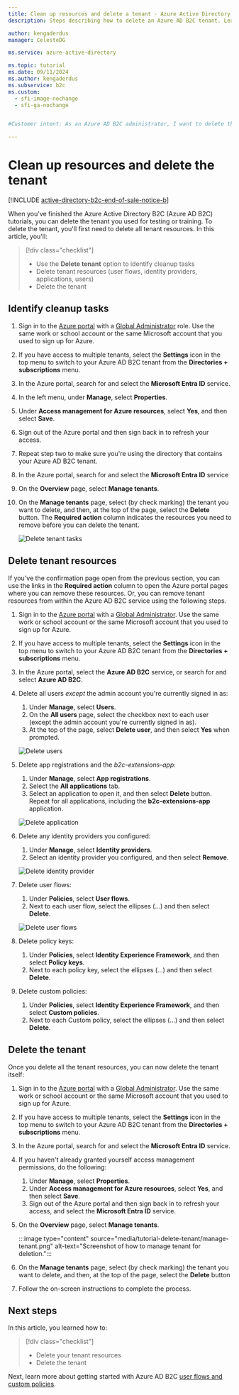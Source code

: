 ```yaml
---
title: Clean up resources and delete a tenant - Azure Active Directory B2C
description: Steps describing how to delete an Azure AD B2C tenant. Learn how to delete all tenant resources, and then delete the tenant.

author: kengaderdus
manager: CelesteDG

ms.service: azure-active-directory

ms.topic: tutorial
ms.date: 09/11/2024
ms.author: kengaderdus
ms.subservice: b2c
ms.custom:
  - sfi-image-nochange
  - sfi-ga-nochange


#Customer intent: As an Azure AD B2C administrator, I want to delete the tenant and all associated resources, so that I can clean up after completing tutorials or testing.

---
```


# Clean up resources and delete the tenant
[!INCLUDE [active-directory-b2c-end-of-sale-notice-b](../../includes/active-directory-b2c-end-of-sale-notice-b.md)]

When you've finished the Azure Active Directory B2C (Azure AD B2C) tutorials, you can delete the tenant you used for testing or training. To delete the tenant, you'll first need to delete all tenant resources. In this article, you'll:

> [!div class="checklist"]
> * Use the **Delete tenant** option to identify cleanup tasks
> * Delete tenant resources (user flows, identity providers, applications, users)
> * Delete the tenant

## Identify cleanup tasks

1. Sign in to the [Azure portal](https://portal.azure.com/) with a [Global Administrator](/entra/identity/role-based-access-control/permissions-reference#global-administrator) role. Use the same work or school account or the same Microsoft account that you used to sign up for Azure.
1. If you have access to multiple tenants, select the **Settings** icon in the top menu to switch to your Azure AD B2C tenant from the **Directories + subscriptions** menu.
1. In the Azure portal, search for and select the **Microsoft Entra ID** service.
1. In the left menu, under **Manage**, select **Properties**.
1. Under **Access management for Azure resources**, select **Yes**, and then select **Save**.
1. Sign out of the Azure portal and then sign back in to refresh your access.
1. Repeat step two to make sure you're using the directory that contains your Azure AD B2C tenant.
1. In the Azure portal, search for and select the **Microsoft Entra ID** service
1. On the **Overview** page, select **Manage tenants**. 
1. On the **Manage tenants** page, select (by check marking) the tenant you want to delete, and then, at the top of the page, select the **Delete** button. The **Required action** column indicates the resources you need to remove before you can delete the tenant.

   ![Delete tenant tasks](media/tutorial-delete-tenant/delete-tenant-tasks.png)

## Delete tenant resources

If you've the confirmation page open from the previous section, you can use the links in the **Required action** column to open the Azure portal pages where you can remove these resources. Or, you can remove tenant resources from within the Azure AD B2C service using the following steps.

1. Sign in to the [Azure portal](https://portal.azure.com/) with a [Global Administrator](/entra/identity/role-based-access-control/permissions-reference#global-administrator). Use the same work or school account or the same Microsoft account that you used to sign up for Azure.
1. If you have access to multiple tenants, select the **Settings** icon in the top menu to switch to your Azure AD B2C tenant from the **Directories + subscriptions** menu.
1. In the Azure portal, select the **Azure AD B2C** service, or search for and select **Azure AD B2C**.
1. Delete all users *except* the admin account you're currently signed in as: 
    1. Under **Manage**, select **Users**. 
    1. On the **All users** page, select the checkbox next to each user (except the admin account you're currently signed in as). 
    1. At the top of the page, select **Delete user**, and then select **Yes** when prompted.

   ![Delete users](media/tutorial-delete-tenant/delete-users.png)

1. Delete app registrations and the *b2c-extensions-app*: 
    1. Under **Manage**, select **App registrations**. 
    1. Select the **All applications** tab. 
    1. Select an application to open it, and then select **Delete** button. Repeat for all applications, including the **b2c-extensions-app** application.

   ![Delete application](media/tutorial-delete-tenant/delete-applications.png)

1. Delete any identity providers you configured: 
    1. Under **Manage**, select **Identity providers**. 
    1. Select an identity provider you configured, and then select **Remove**.

   ![Delete identity provider](media/tutorial-delete-tenant/identity-providers.png)

1. Delete user flows: 
    1. Under **Policies**, select **User flows**. 
    1. Next to each user flow, select the ellipses (...) and then select **Delete**.

   ![Delete user flows](media/tutorial-delete-tenant/user-flow.png)

1. Delete policy keys: 
    1. Under **Policies**, select **Identity Experience Framework**, and then select **Policy keys**. 
    1. Next to each policy key, select the ellipses (...) and then select **Delete**.

1. Delete custom policies: 
    1. Under **Policies**, select **Identity Experience Framework**, and then select **Custom policies**.
    1. Next to each Custom policy, select the ellipses (...) and then select **Delete**.

## Delete the tenant

Once you delete all the tenant resources, you can now delete the tenant itself: 

1. Sign in to the [Azure portal](https://portal.azure.com/) with a [Global Administrator](/entra/identity/role-based-access-control/permissions-reference#global-administrator). Use the same work or school account or the same Microsoft account that you used to sign up for Azure.
1. If you have access to multiple tenants, select the **Settings** icon in the top menu to switch to your Azure AD B2C tenant from the **Directories + subscriptions** menu.
1. In the Azure portal, search for and select the **Microsoft Entra ID** service.
1. If you haven't already granted yourself access management permissions, do the following:

   1. Under **Manage**, select **Properties**.
   1. Under **Access management for Azure resources**, select **Yes**, and then select **Save**.
   1. Sign out of the Azure portal and then sign back in to refresh your access, and select the **Microsoft Entra ID** service.

1. On the **Overview** page, select **Manage tenants**.

   :::image type="content" source="media/tutorial-delete-tenant/manage-tenant.png" alt-text="Screenshot of how to manage tenant for deletion.":::

1. On the **Manage tenants** page, select (by check marking) the tenant you want to delete, and then, at the top of the page, select the **Delete** button
1. Follow the on-screen instructions to complete the process.

## Next steps

In this article, you learned how to:

> [!div class="checklist"]
> * Delete your tenant resources
> * Delete the tenant

Next, learn more about getting started with Azure AD B2C [user flows and custom policies](user-flow-overview.md).